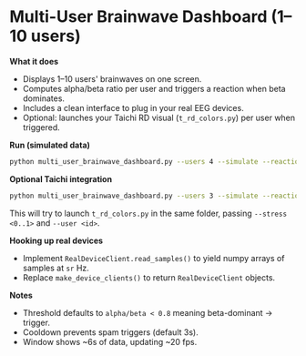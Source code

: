 
# Multi-User Brainwave Dashboard (1–10 users)

**What it does**
- Displays 1–10 users' brainwaves on one screen.
- Computes alpha/beta ratio per user and triggers a reaction when beta dominates.
- Includes a clean interface to plug in your real EEG devices.
- Optional: launches your Taichi RD visual (`t_rd_colors.py`) per user when triggered.

**Run (simulated data)**
```bash
python multi_user_brainwave_dashboard.py --users 4 --simulate --reaction log
```

**Optional Taichi integration**
```bash
python multi_user_brainwave_dashboard.py --users 3 --simulate --reaction taichi
```
This will try to launch `t_rd_colors.py` in the same folder, passing `--stress <0..1>` and `--user <id>`.

**Hooking up real devices**
- Implement `RealDeviceClient.read_samples()` to yield numpy arrays of samples at `sr` Hz.
- Replace `make_device_clients()` to return `RealDeviceClient` objects.

**Notes**
- Threshold defaults to `alpha/beta < 0.8` meaning beta-dominant -> trigger.
- Cooldown prevents spam triggers (default 3s).
- Window shows ~6s of data, updating ~20 fps.
